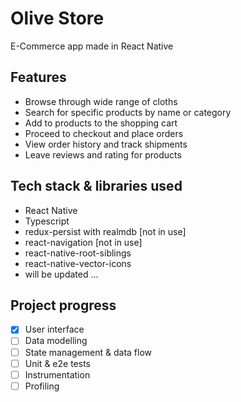 # Olive Store

E-Commerce app made in React Native

## Features

- Browse through wide range of cloths
- Search for specific products by name or category
- Add to products to the shopping cart
- Proceed to checkout and place orders
- View order history and track shipments
- Leave reviews and rating for products

## Tech stack & libraries used

- React Native
- Typescript
- redux-persist with realmdb [not in use]
- react-navigation  [not in use]
- react-native-root-siblings
- react-native-vector-icons
- will be updated ...

## Project progress

- [x] User interface
- [ ] Data modelling
- [ ] State management & data flow
- [ ] Unit & e2e tests
- [ ] Instrumentation
- [ ] Profiling
